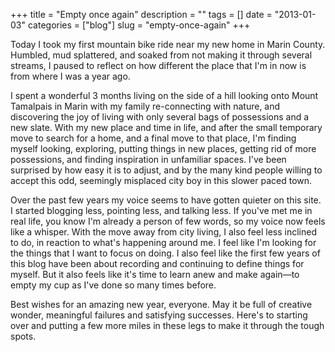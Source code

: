 +++
title = "Empty once again"
description = ""
tags = []
date = "2013-01-03"
categories = ["blog"]
slug = "empty-once-again"
+++



<p>Today I took my first mountain bike ride near my new home in Marin County. Humbled, mud splattered, and soaked from not making it through several streams, I paused to reflect on how different the place that I'm in now is from where I was a year ago.</p>
<p>I spent a wonderful 3 months living on the side of a hill looking onto Mount Tamalpais in Marin with my family re-connecting with nature, and discovering the joy of living with only several bags of possessions and a new slate.  With my new place and time in life, and after the small temporary move to search for a home, and a final move to that place,  I'm finding myself looking, exploring, putting things in new places, getting rid of more possessions, and finding inspiration in unfamiliar spaces. I've been surprised by how easy it is to adjust, and by the many kind people willing to accept this odd, seemingly misplaced city boy in this slower paced town. </p>
<p>Over the past few years my voice seems to have gotten quieter on this site. I started blogging less, pointing less, and talking less. If you've met me in real life, you know I'm already a person of few words, so my voice now feels like a whisper. With the move away from city living, I also feel less inclined to do, in reaction to what's happening around me. I feel like I'm looking for the things that I want to focus on doing. I also feel like the first few years of this blog have been about recording and continuing to define things for myself. But it also feels like it's time to learn anew and make again&#8212;to empty my cup as I've done so many times before. </p>
<p>Best wishes for an amazing new year, everyone. May it be full of creative wonder, meaningful  failures and satisfying successes. Here's to starting over and putting a few more miles in these legs to make it through the tough spots.</p>
    
  
